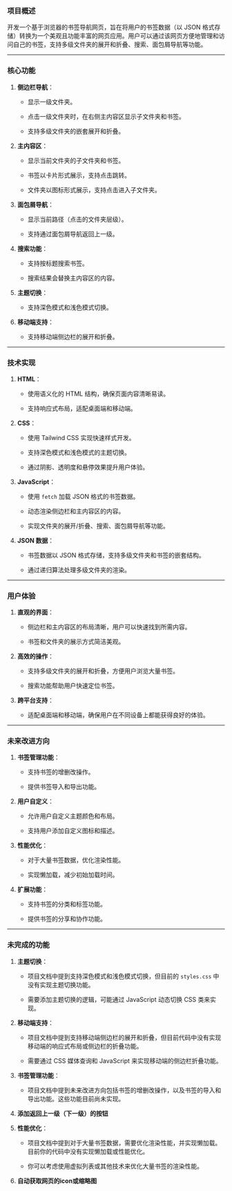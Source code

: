 ### **项目概述**

开发一个基于浏览器的书签导航网页，旨在将用户的书签数据（以 JSON 格式存储）转换为一个美观且功能丰富的网页应用。用户可以通过该网页方便地管理和访问自己的书签，支持多级文件夹的展开和折叠、搜索、面包屑导航等功能。





* * *

### **核心功能**

1. **侧边栏导航**：
   
   * 显示一级文件夹。
   
   * 点击一级文件夹时，在右侧主内容区显示子文件夹和书签。
   
   * 支持多级文件夹的嵌套展开和折叠。

2. **主内容区**：
   
   * 显示当前文件夹的子文件夹和书签。
   
   * 书签以卡片形式展示，支持点击跳转。
   
   * 文件夹以图标形式展示，支持点击进入子文件夹。

3. **面包屑导航**：
   
   * 显示当前路径（点击的文件夹层级）。
   
   * 支持通过面包屑导航返回上一级。

4. **搜索功能**：
   
   * 支持按标题搜索书签。
   
   * 搜索结果会替换主内容区的内容。

5. **主题切换**：
   
   * 支持深色模式和浅色模式切换。

6. **移动端支持**：
   
   * 支持移动端侧边栏的展开和折叠。

* * *

### **技术实现**

1. **HTML**：
   
   * 使用语义化的 HTML 结构，确保页面内容清晰易读。
   
   * 支持响应式布局，适配桌面端和移动端。

2. **CSS**：
   
   * 使用 Tailwind CSS 实现快速样式开发。
   
   * 支持深色模式和浅色模式的主题切换。
   
   * 通过阴影、透明度和悬停效果提升用户体验。

3. **JavaScript**：
   
   * 使用 `fetch` 加载 JSON 格式的书签数据。
   
   * 动态渲染侧边栏和主内容区的内容。
   
   * 实现文件夹的展开/折叠、搜索、面包屑导航等功能。

4. **JSON 数据**：
   
   * 书签数据以 JSON 格式存储，支持多级文件夹和书签的嵌套结构。
   
   * 通过递归算法处理多级文件夹的渲染。

* * *

### **用户体验**

1. **直观的界面**：
   
   * 侧边栏和主内容区的布局清晰，用户可以快速找到所需内容。
   
   * 书签和文件夹的展示方式简洁美观。

2. **高效的操作**：
   
   * 支持多级文件夹的展开和折叠，方便用户浏览大量书签。
   
   * 搜索功能帮助用户快速定位书签。

3. **跨平台支持**：
   
   * 适配桌面端和移动端，确保用户在不同设备上都能获得良好的体验。

* * *

### **未来改进方向**

1. **书签管理功能**：
   
   * 支持书签的增删改操作。
   
   * 提供书签导入和导出功能。

2. **用户自定义**：
   
   * 允许用户自定义主题颜色和布局。
   
   * 支持用户添加自定义图标和描述。

3. **性能优化**：
   
   * 对于大量书签数据，优化渲染性能。
   
   * 实现懒加载，减少初始加载时间。

4. **扩展功能**：
   
   * 支持书签的分类和标签功能。
   
   * 提供书签的分享和协作功能。

---

### **未完成的功能**

1. **主题切换**：
   
   * 项目文档中提到支持深色模式和浅色模式切换，但目前的 `styles.css` 中没有实现主题切换功能。
   
   * 需要添加主题切换的逻辑，可能通过 JavaScript 动态切换 CSS 类来实现。

2. **移动端支持**：
   
   * 项目文档中提到支持移动端侧边栏的展开和折叠，但目前代码中没有实现移动端的响应式布局或侧边栏的折叠功能。
   
   * 需要通过 CSS 媒体查询和 JavaScript 来实现移动端的侧边栏折叠功能。

3. **书签管理功能**：
   
   * 项目文档中提到未来改进方向包括书签的增删改操作，以及书签的导入和导出功能。这些功能目前尚未实现。

4. **添加返回上一级（下一级）的按钮**

5. **性能优化**：
   
   * 项目文档中提到对于大量书签数据，需要优化渲染性能，并实现懒加载。目前你的代码中没有实现懒加载或性能优化。
   
   * 你可以考虑使用虚拟列表或其他技术来优化大量书签的渲染性能。

6. **自动获取网页的icon或缩略图**
